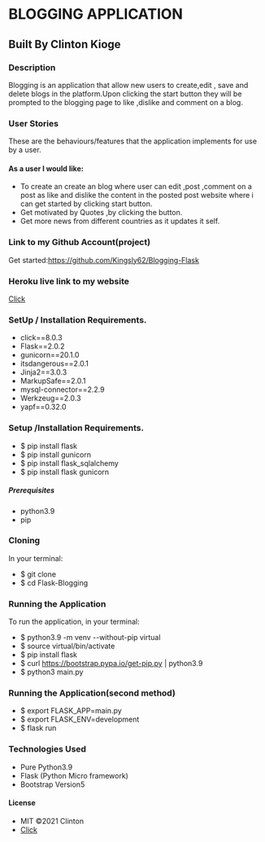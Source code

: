 # BLOGGING APPLICATION

## Built By Clinton Kioge

### Description

Blogging is an application that allow new users to create,edit , save and delete blogs in the platform.Upon clicking the start button they will be prompted to the blogging page to like ,dislike and comment on a blog.

### User Stories

These are the behaviours/features that the application implements for use by a user.

#### As a user I would like:

- To create an create an blog where user can edit ,post ,comment on a post as like and dislike the content in the posted post website where i can get started by clicking start button.
- Get motivated by Quotes ,by clicking the button.
- Get more news from different countries as it updates it self.

### Link to my Github Account(project)

Get started:https://github.com/Kingsly62/Blogging-Flask

### Heroku live link to my website

[Click](https://clinton-blog.herokuapp.com/blog)

### SetUp / Installation Requirements.

- click==8.0.3
- Flask==2.0.2
- gunicorn==20.1.0
- itsdangerous==2.0.1
- Jinja2==3.0.3
- MarkupSafe==2.0.1
- mysql-connector==2.2.9
- Werkzeug==2.0.3
- yapf==0.32.0

### Setup /Installation Requirements.

- $ pip install flask
- $ pip install gunicorn
- $ pip install flask_sqlalchemy
- $ pip install flask gunicorn

##### Prerequisites

- python3.9
- pip

### Cloning

In your terminal:

- $ git clone
- $ cd Flask-Blogging

### Running the Application

To run the application, in your terminal:

- $ python3.9 -m venv --without-pip virtual
- $ source virtual/bin/activate
- $ pip install flask
- $ curl https://bootstrap.pypa.io/get-pip.py | python3.9
- $ python3 main.py

### Running the Application(second method)

- $ export FLASK_APP=main.py
- $ export FLASK_ENV=development
- $ flask run

### Technologies Used

- Pure Python3.9
- Flask (Python Micro framework)
- Bootstrap Version5

#### License

- MIT ©2021 Clinton
- [Click](https://opensource.org/civicrm/mailing/confirm?reset=1&cid=63735&sid=22975&h=fb22e32f66706d47)
